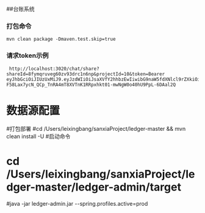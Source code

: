 ##台账系统
### 打包命令
~~~shel
mvn clean package -Dmaven.test.skip=true
~~~

### 请求token示例
~~~curl
 http://localhost:3020/chat/share?shareId=8fymqruveg60zv93drc1n6np&projectId=10&token=Bearer eyJhbGciOiJIUzUxMiJ9.eyJzdWIiOiJsaXVfY2hhbzEwIiwibG9naW5fdXNlcl9rZXkiOiJjMjMzNjg3ZC03MDc3LTRlNTItOGIxMy1iNDE4MGE2ZGEzNGMifQ.GF1A4mpfkk4zn0MZLel2GK9-F58Lax7ycN_QCp_TnRA4mT8XVTnK1RRpxhkt01-mwNgW0o40hU9PpL-6DAal2Q
~~~

# 数据源配置
#打包部署
#cd /Users/leixingbang/sanxiaProject/ledger-master && mvn clean install -U
#启动命令
# cd /Users/leixingbang/sanxiaProject/ledger-master/ledger-admin/target
#java -jar ledger-admin.jar --spring.profiles.active=prod
